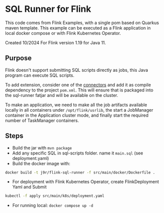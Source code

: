 # SQL Runner for Flink

This code comes from Flink Examples, with a single pom based on Quarkus maven template. This example can be executed as a Flink application in local docker compose or with Flink Kubernetes Operator.

Created 10/2024 For Flink version 1.19 for Java 11.

## Purpose

Flink doesn't support submitting SQL scripts directly as jobs, this Java program can execute SQL scripts.

To add extension, consider one of the [connectors](https://nightlies.apache.org/flink/flink-docs-master/docs/connectors/table/overview/) and add it as compile dependency to the project `pom.xml`. This will ensure that is packaged into the sql-runner fatjar and will be available on the cluster.

To make an application, we need to make all the job artifacts available locally in all containers under `/opt/flink/usrlib`, the start a JobManager container in the Application cluster mode, and finally start the required number of TaskManager containers.

## Steps

* Build the jar with `mvn package`
* Add any specific SQL in sql-scripts folder. name it `main.sql` (see deployment.yaml)
* Build the docker image with:

```sh
docker build -t j9r/flink-sql-runner -f src/main/docker/Dockerfile .
```

* For deployment with Flink Kubernetes Operator, create FlinkDeployment Yaml and Submit

```sh
kubectl -f apply src/main/k8s/deployment.yaml
```

* For running local: `docker compose up -d`